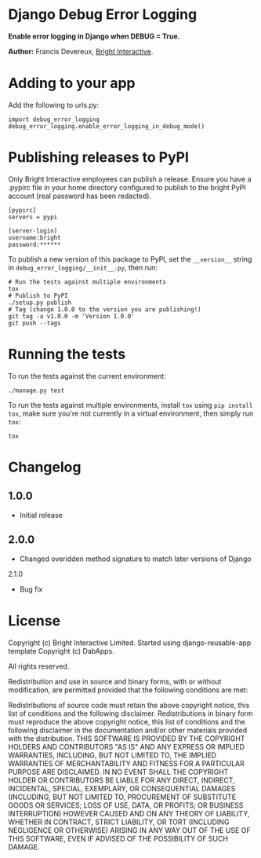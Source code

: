 Django Debug Error Logging
==========================

**Enable error logging in Django when DEBUG = True.**

**Author:** Francis Devereux, [Bright Interactive][1].


Adding to your app
==================

Add the following to urls.py:

    import debug_error_logging
    debug_error_logging.enable_error_logging_in_debug_mode()


Publishing releases to PyPI
===========================

Only Bright Interactive employees can publish a release. Ensure you have a .pypirc file in your home directory configured to publish to the bright PyPI account (real password has been redacted).

```
[pypirc]
servers = pypi

[server-login]
username:bright
password:******
```

To publish a new version of this package to PyPI, set the `__version__`
string in `debug_error_logging/__init__.py`, then run:

    # Run the tests against multiple environments
    tox
	# Publish to PyPI
    ./setup.py publish
	# Tag (change 1.0.0 to the version you are publishing!)
	git tag -a v1.0.0 -m 'Version 1.0.0'
	git push --tags


Running the tests
=================

To run the tests against the current environment:

    ./manage.py test

To run the tests against multiple environments, install `tox` using
`pip install tox`, make sure you're not currently in a virtual environment,
then simply run `tox`:

    tox

Changelog
=========

1.0.0
-----

* Initial release

2.0.0
-----
* Changed overidden method signature to match later versions of Django

2.1.0

* Bug fix

License
=======

Copyright (c) Bright Interactive Limited.
Started using django-reusable-app template Copyright (c) DabApps.

All rights reserved.

Redistribution and use in source and binary forms, with or without 
modification, are permitted provided that the following conditions are met:

Redistributions of source code must retain the above copyright notice, this 
list of conditions and the following disclaimer.
Redistributions in binary form must reproduce the above copyright notice, this 
list of conditions and the following disclaimer in the documentation and/or 
other materials provided with the distribution.
THIS SOFTWARE IS PROVIDED BY THE COPYRIGHT HOLDERS AND CONTRIBUTORS "AS IS" AND 
ANY EXPRESS OR IMPLIED WARRANTIES, INCLUDING, BUT NOT LIMITED TO, THE IMPLIED 
WARRANTIES OF MERCHANTABILITY AND FITNESS FOR A PARTICULAR PURPOSE ARE 
DISCLAIMED. IN NO EVENT SHALL THE COPYRIGHT HOLDER OR CONTRIBUTORS BE LIABLE 
FOR ANY DIRECT, INDIRECT, INCIDENTAL, SPECIAL, EXEMPLARY, OR CONSEQUENTIAL 
DAMAGES (INCLUDING, BUT NOT LIMITED TO, PROCUREMENT OF SUBSTITUTE GOODS OR 
SERVICES; LOSS OF USE, DATA, OR PROFITS; OR BUSINESS INTERRUPTION) HOWEVER 
CAUSED AND ON ANY THEORY OF LIABILITY, WHETHER IN CONTRACT, STRICT LIABILITY, 
OR TORT (INCLUDING NEGLIGENCE OR OTHERWISE) ARISING IN ANY WAY OUT OF THE USE 
OF THIS SOFTWARE, EVEN IF ADVISED OF THE POSSIBILITY OF SUCH DAMAGE.

[1]: http://www.bright-interactive.com/
